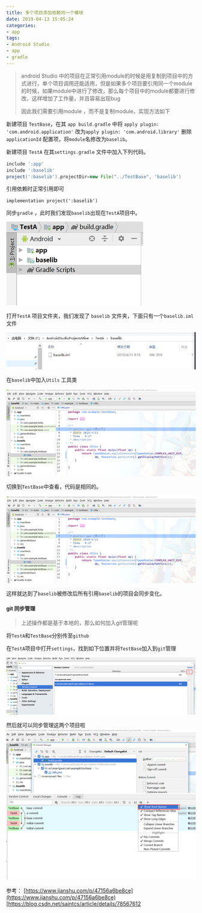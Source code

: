 ```yaml
---
title: 多个项目添加依赖同一个模块
date: 2019-04-13 15:05:24
categories: 
- app
tags: 
- Android Studio
- app
- gradle
---
```


> android Studio  中的项目在正常引用module的时候是用复制到项目中的方式进行，单个项目调用还能适用，但是如果多个项目要引用同一个module的时候，如果module中进行了修改，那么每个项目中的module都要进行修改，这样增加了工作量，并且容易出现bug
>
> 因此我们需要引用module ，而不是复制module，实现方法如下

<!-- more -->

新建项目 `TestBase`，在其 `app build.gradle` 中将 `apply plugin: 'com.android.application'` 改为`apply plugin: 'com.android.library'` 删除`applicationId` 配置项，将`module`名修改为`baselib`。

新建项目 `TestA` 在其`settings.gradle` 文件中加入下列代码。

```gradle
include ':app'
include ':baselib'
project(':baselib').projectDir=new File("../TestBase", 'baselib')
```

引用依赖时正常引用即可

```
implementation project(':baselib')
```

同步`gradle` ，此时我们发现`baselib`出现在`TestA`项目中。

![TestA目录.png](多个项目添加依赖同一个模块/TestA目录.png)

打开`TestA` 项目文件夹，我们发现了 `baselib` 文件夹，下面只有一个`baselib.iml`文件

![TesA原目录.png](多个项目添加依赖同一个模块/TesA原目录.png)

在`baselib`中加入`Utils` 工具类

![baselib.png](多个项目添加依赖同一个模块/baselib.png)

切换到`TestBase`中查看，代码是相同的。

![TestBase目录.png](多个项目添加依赖同一个模块/baselib.png)

这样就达到了`baselib`被修改后所有引用`baselib`的项目会同步变化。

#### git 同步管理

> 上述操作都是基于本地的，那么如何加入git管理呢

将`TestA`和`TestBase`分别传至`github`

在`TestA`项目中打开`settings`，找到如下位置并将`TestBase`加入到`git`管理

![添加git.png](多个项目添加依赖同一个模块/添加git.png)

然后就可以同步管理这两个项目啦
![同步管理.png](多个项目添加依赖同一个模块/同步管理.png)
![git log.png](多个项目添加依赖同一个模块/gitlog.png)

参考：
[https://www.jianshu.com/p/47156a6be8ce](https://www.jianshu.com/p/47156a6be8ce)
[https://blog.csdn.net/saintcs/article/details/78567612